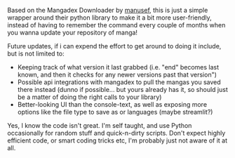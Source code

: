 Based on the Mangadex Downloader by [manusef](https://github.com/mansuf/mangadex-downloader), this is just a simple wrapper around their python library to make it a bit more user-friendly, instead of having to remember the command every couple of months when you wanna update your repository of manga!

Future updates, if i can expend the effort to get around to doing it include, but is not limited to:
* Keeping track of what version it last grabbed (i.e. "end" becomes last known, and then it checks for any newer versions past that version")
* Possible api integrations with mangadex to pull the mangas you saved there instead (dunno if possible... but yours already has it, so should just be a matter of doing the right calls to your library)
* Better-looking UI than the console-text, as well as exposing more options like the file type to save as or languages (maybe streamlit?)

Yes, I know the code isn't great. I'm self taught, and use Python occasionally for random stuff and quick-n-dirty scripts. Don't expect highly efficient code, or smart coding tricks etc, I'm probably just not aware of it at all.

